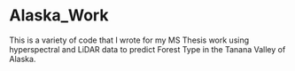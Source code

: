 # Alaska_Work
This is a variety of code that I wrote for my MS Thesis work using hyperspectral and LiDAR data to predict Forest Type in the Tanana Valley of Alaska.
